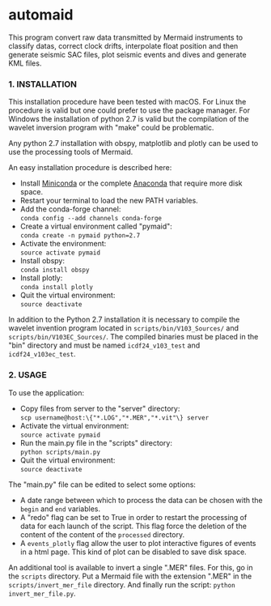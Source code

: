 # automaid

This program convert raw data transmitted by Mermaid instruments to classify datas, correct clock drifts, interpolate float position and then generate seismic SAC files, plot seismic events and dives and generate KML files.

### 1. INSTALLATION

This installation procedure have been tested with macOS. For Linux the
procedure is valid but one could prefer to use the package manager.
For Windows the installation of python 2.7 is valid but the compilation
of the wavelet inversion program with "make" could be problematic.

Any python 2.7 installation with obspy, matplotlib and plotly can be
used to use the processing tools of Mermaid.

An easy installation procedure is described here:

* Install [Miniconda](https://conda.io/miniconda.html) or the complete [Anaconda](https://www.anaconda.com/download/) that require more disk space.
* Restart your terminal to load the new PATH variables.
* Add the conda-forge channel:  
`conda config --add channels conda-forge`
* Create a virtual environment called "pymaid":  
`conda create -n pymaid python=2.7`
* Activate the environment:  
`source activate pymaid`
* Install obspy:  
`conda install obspy`
* Install plotly:  
`conda install plotly`
* Quit the virtual environment:  
`source deactivate`

In addition to the Python 2.7 installation it is necessary to compile
the wavelet invention program located in `scripts/bin/V103_Sources/` and
`scripts/bin/V103EC_Sources/`. The compiled binaries must be placed in
the "bin" directory and must be named `icdf24_v103_test` and
`icdf24_v103ec_test`.


### 2. USAGE

To use the application: 

* Copy files from server to the "server" directory:  
`scp username@host:\{"*.LOG","*.MER","*.vit"\} server`
* Activate the virtual environment:  
`source activate pymaid`
* Run the main.py file in the "scripts" directory:  
`python scripts/main.py`
* Quit the virtual environment:  
`source deactivate`

The "main.py" file can be edited to select some options:

* A date range between which to process the data can be chosen with
the `begin` and `end` variables. 
* A "redo" flag can be set to True in order to restart the processing
of data for each launch of the script. This flag force the deletion
of the content of the content of the `processed` directory.
* A `events_plotly` flag allow the user to plot interactive figures
of events in a html page. This kind of plot can be disabled to save
disk space.

An additional tool is available to invert a single ".MER" files. For
this, go in the `scripts` directory. Put a Mermaid file with the
extension ".MER" in the `scripts/invert_mer_file` directory. And
finally run the script: `python invert_mer_file.py`.
